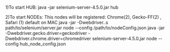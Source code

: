 1)To start HUB: java -jar selenium-server-4.5.0.jar hub

2)To start NODEs:
This nodes will be registered: Chrome(2), Gecko-FF(2) , Safari (1) default on MAC
java -jar -Dwebdriver.<type>.<name>s path/to/selenium/server.jar node --config /path/to/nodeConfig.json
java -jar -Dwebdriver.gecko.driver=geckodriver -Dwebdriver.chrome.driver=chromedriver selenium-server-4.5.0.jar node --config hub_node_config.json
